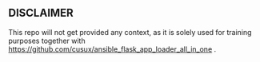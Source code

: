 ## DISCLAIMER
This repo will not get provided any context, as it is solely used for training purposes together with https://github.com/cusux/ansible_flask_app_loader_all_in_one .
